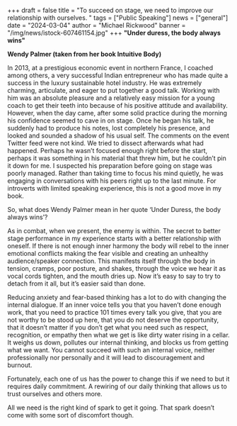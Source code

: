 +++
draft = false
title = "To succeed on stage, we need to improve our relationship with ourselves. "
tags = ["Public Speaking"]
news = ["general"]
date = "2024-03-04"
author = "Michael Rickwood"
banner = "/img/news/istock-607461154.jpg"
+++
**"Under duress, the body always wins"**

**Wendy Palmer (taken from her book Intuitive Body)**

In 2013, at a prestigious economic event in northern France, I coached among others, a very successful Indian entrepreneur who has made quite a success in the luxury sustainable hotel industry. He was extremely charming, articulate, and eager to put together a good talk. Working with him was an absolute pleasure and a relatively easy mission for a young coach to get their teeth into because of his positive attitude and availability. However, when the day came, after some solid practice during the morning his confidence seemed to cave in on stage. Once he began his talk, he suddenly had to produce his notes, lost completely his presence, and looked and sounded a shadow of his usual self. The comments on the event Twitter feed were not kind. We tried to dissect afterwards what had happened. Perhaps he wasn’t focused enough right before the start, perhaps it was something in his material that threw him, but he couldn’t pin it down for me. I suspected his preparation before going on stage was poorly managed. Rather than taking time to focus his mind quietly, he was engaging in conversations with his peers right up to the last minute. For introverts with limited speaking experience, this is not a good move in my book. 

So, what does Wendy Palmer mean in her quote ‘Under Duress, the body always wins’? 

As in combat, when we present, the enemy is within. The secret to better stage performance in my experience starts with a better relationship with oneself. If there is not enough inner harmony the body will rebel to the inner emotional conflicts making the fear visible and creating an unhealthy audience/speaker connection. This manifests itself through the body in tension, cramps, poor posture, and shakes, through the voice we hear it as vocal cords tighten, and the mouth dries up. Now it’s easy to say to try to detach from it all, but it’s easier said than done. 

Reducing anxiety and fear-based thinking has a lot to do with changing the internal dialogue. If an inner voice tells you that you haven’t done enough work, that you need to practice 101 times every talk you give, that you are not worthy to be stood up here, that you do not deserve the opportunity, that it doesn’t matter if you don’t get what you need such as respect, recognition, or empathy then what we get is like dirty water rising in a cellar. It weighs us down, pollutes our internal thinking, and blocks us from getting what we want. You cannot succeed with such an internal voice, neither professionally nor personally and it will lead to discouragement and burnout. 

Fortunately, each one of us has the power to change this if we need to but it requires daily commitment. A rewiring of our daily thinking that allows us to trust ourselves and others more. 

All we need is the right kind of spark to get it going. That spark doesn’t come with some sort of discomfort though.

